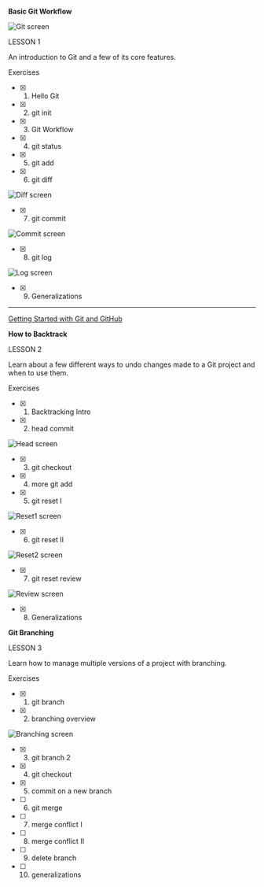 **Basic Git Workflow**

![Git screen](Git.JPG)

LESSON 1

An introduction to Git and a few of its core features.

Exercises

- [X] 1. Hello Git

- [X] 2. git init

- [x] 3. Git Workflow

- [x] 4. git status

- [x] 5. git add

- [x] 6. git diff

![Diff screen](Diff.JPG)

- [x] 7. git commit

![Commit screen](Commit.JPG)

- [x] 8. git log

![Log screen](Log.JPG)

- [x] 9. Generalizations

---

[Getting Started with Git and GitHub](https://www.codecademy.com/courses/learn-git/articles/f1-u3-git-setup)


**How to Backtrack**

LESSON 2

Learn about a few different ways to undo changes made to a Git project and when to use them.

Exercises

- [x] 1. Backtracking Intro

- [x] 2. head commit

![Head screen](Head.JPG)

- [x] 3. git checkout

- [x] 4. more git add

- [x] 5. git reset I

![Reset1 screen](Reset1.JPG)

- [x] 6. git reset II

![Reset2 screen](Reset2.JPG)

- [x] 7. git reset review

![Review screen](Review.JPG)

- [x] 8. Generalizations

**Git Branching**

LESSON 3

Learn how to manage multiple versions of a project with branching.

Exercises

- [x] 1. git branch

- [x] 2. branching overview

![Branching screen](Branching.PNG)

- [x] 3. git branch 2

- [x] 4. git checkout

- [x] 5. commit on a new branch

- [ ] 6. git merge

- [ ] 7. merge conflict I

- [ ] 8. merge conflict II

- [ ] 9. delete branch

- [ ] 10. generalizations